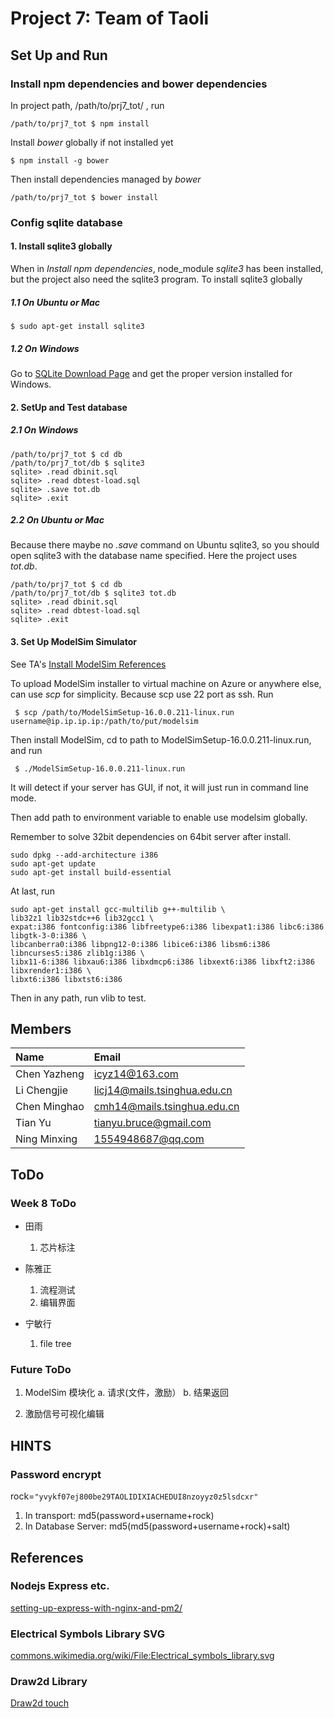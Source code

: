 # Project 7: Team of Taoli

## Set Up and Run
### Install npm dependencies and bower dependencies
In project path, /path/to/prj7_tot/ , run
```
/path/to/prj7_tot $ npm install
```
Install *bower* globally if not installed yet
```
$ npm install -g bower
```
Then install dependencies managed by *bower*
```
/path/to/prj7_tot $ bower install
```
### Config sqlite database
#### 1. Install sqlite3 globally
When in *Install npm dependencies*, node_module *sqlite3* has been installed, but the project also need the sqlite3 program.
To install sqlite3 globally
##### 1.1 On Ubuntu or Mac
```
$ sudo apt-get install sqlite3
```
##### 1.2 On Windows
Go to [SQLite Download Page](https://sqlite.org/download.html) and get the proper version installed for Windows.
#### 2. SetUp and Test database
##### 2.1 On Windows
```
/path/to/prj7_tot $ cd db
/path/to/prj7_tot/db $ sqlite3
sqlite> .read dbinit.sql
sqlite> .read dbtest-load.sql
sqlite> .save tot.db
sqlite> .exit
```
##### 2.2 On Ubuntu or Mac
Because there maybe no *.save* command on Ubuntu sqlite3, so you should open sqlite3 with the database name specified. Here the project uses *tot.db*.
```
/path/to/prj7_tot $ cd db
/path/to/prj7_tot/db $ sqlite3 tot.db
sqlite> .read dbinit.sql
sqlite> .read dbtest-load.sql
sqlite> .exit 
```
#### 3. Set Up ModelSim Simulator
See TA's [Install ModelSim References](https://github.com/xgeric/2016-SE-TA/blob/master/ModelSim%E5%AE%89%E8%A3%85%E4%BD%BF%E7%94%A8%E6%89%8B%E5%86%8C.pdf)

To upload ModelSim installer to virtual machine on Azure or anywhere else, can use *scp* for simplicity. Because scp use 22 port as ssh.
Run
```
 $ scp /path/to/ModelSimSetup-16.0.0.211-linux.run  username@ip.ip.ip.ip:/path/to/put/modelsim
``` 
Then install ModelSim, cd to path to ModelSimSetup-16.0.0.211-linux.run, and run
```
 $ ./ModelSimSetup-16.0.0.211-linux.run
``` 
It will detect if your server has GUI, if not, it will just run in command line mode.

Then add path to environment variable to enable use modelsim globally.

Remember to solve 32bit dependencies on 64bit server after install.
```
sudo dpkg --add-architecture i386
sudo apt-get update
sudo apt-get install build-essential
```
At last, run
```
sudo apt-get install gcc-multilib g++-multilib \
lib32z1 lib32stdc++6 lib32gcc1 \
expat:i386 fontconfig:i386 libfreetype6:i386 libexpat1:i386 libc6:i386 libgtk-3-0:i386 \
libcanberra0:i386 libpng12-0:i386 libice6:i386 libsm6:i386 libncurses5:i386 zlib1g:i386 \
libx11-6:i386 libxau6:i386 libxdmcp6:i386 libxext6:i386 libxft2:i386 libxrender1:i386 \
libxt6:i386 libxtst6:i386
```
Then in any path, run vlib to test. 

## Members
| Name         | Email        
|:------------ |:------------
| Chen Yazheng |icyz14@163.com
| Li Chengjie  |licj14@mails.tsinghua.edu.cn
| Chen Minghao |cmh14@mails.tsinghua.edu.cn
| Tian Yu      |tianyu.bruce@gmail.com
| Ning Minxing |1554948687@qq.com

## ToDo 

### Week 8 ToDo
* 田雨
    1. 芯片标注

* 陈雅正
    1. 流程测试
    2. 编辑界面

* 宁敏行
    1. file tree

### Future ToDo
1. ModelSim 模块化
    a. 请求(文件，激励）
    b. 结果返回

2. 激励信号可视化编辑

## HINTS

### Password encrypt
rock=`"yvykf07ej800be29TAOLIDIXIACHEDUI8nzoyyz0z5lsdcxr"`

1. In transport: md5(password+username+rock)
2. In Database Server: md5(md5(password+username+rock)+salt)

## References
### Nodejs Express etc.
[setting-up-express-with-nginx-and-pm2/](http://blog.danyll.com/setting-up-express-with-nginx-and-pm2/)

### Electrical Symbols Library SVG
[commons.wikimedia.org/wiki/File:Electrical_symbols_library.svg](https://commons.wikimedia.org/wiki/File:Electrical_symbols_library.svg)</br>

### Draw2d Library
[Draw2d touch](http://www.draw2d.org/draw2d/)
